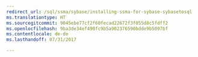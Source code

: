 ```yaml
---
redirect_url: /sql/ssma/sybase/installing-ssma-for-sybase-sybasetosql
ms.translationtype: HT
ms.sourcegitcommit: 9045ebe77cf2f60fecad22672f3f055d8c5fdff2
ms.openlocfilehash: 9ba3de34ef490fc9b5a902376590bdde9b5097bf
ms.contentlocale: de-de
ms.lasthandoff: 07/31/2017

---
```


